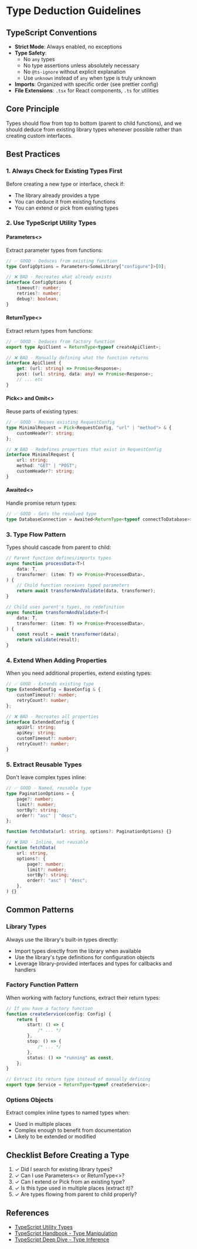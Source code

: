 # Type Deduction Guidelines

## TypeScript Conventions

- **Strict Mode**: Always enabled, no exceptions
- **Type Safety**:
  - No `any` types
  - No type assertions unless absolutely necessary
  - No `@ts-ignore` without explicit explanation
  - Use `unknown` instead of `any` when type is truly unknown
- **Imports**: Organized with specific order (see prettier config)
- **File Extensions**: `.tsx` for React components, `.ts` for utilities

## Core Principle

Types should flow from top to bottom (parent to child functions), and we should deduce from existing library types whenever possible rather than creating custom interfaces.

## Best Practices

### 1. Always Check for Existing Types First

Before creating a new type or interface, check if:

- The library already provides a type
- You can deduce it from existing functions
- You can extend or pick from existing types

### 2. Use TypeScript Utility Types

#### Parameters<>

Extract parameter types from functions:

```typescript
// ✅ GOOD - Deduces from existing function
type ConfigOptions = Parameters<SomeLibrary["configure"]>[0];

// ❌ BAD - Recreates what already exists
interface ConfigOptions {
	timeout?: number;
	retries?: number;
	debug?: boolean;
}
```

#### ReturnType<>

Extract return types from functions:

```typescript
// ✅ GOOD - Deduces from factory function
export type ApiClient = ReturnType<typeof createApiClient>;

// ❌ BAD - Manually defining what the function returns
interface ApiClient {
	get: (url: string) => Promise<Response>;
	post: (url: string, data: any) => Promise<Response>;
	// ... etc
}
```

#### Pick<> and Omit<>

Reuse parts of existing types:

```typescript
// ✅ GOOD - Reuses existing RequestConfig
type MinimalRequest = Pick<RequestConfig, "url" | "method"> & {
	customHeader?: string;
};

// ❌ BAD - Redefines properties that exist in RequestConfig
interface MinimalRequest {
	url: string;
	method: "GET" | "POST";
	customHeader?: string;
}
```

#### Awaited<>

Handle promise return types:

```typescript
// ✅ GOOD - Gets the resolved type
type DatabaseConnection = Awaited<ReturnType<typeof connectToDatabase>>;
```

### 3. Type Flow Pattern

Types should cascade from parent to child:

```typescript
// Parent function defines/imports types
async function processData<T>(
	data: T,
	transformer: (item: T) => Promise<ProcessedData>,
) {
	// Child function receives typed parameters
	return await transformAndValidate(data, transformer);
}

// Child uses parent's types, no redefinition
async function transformAndValidate<T>(
	data: T,
	transformer: (item: T) => Promise<ProcessedData>,
) {
	const result = await transformer(data);
	return validate(result);
}
```

### 4. Extend When Adding Properties

When you need additional properties, extend existing types:

```typescript
// ✅ GOOD - Extends existing type
type ExtendedConfig = BaseConfig & {
	customTimeout?: number;
	retryCount?: number;
};

// ❌ BAD - Recreates all properties
interface ExtendedConfig {
	apiUrl: string;
	apiKey: string;
	customTimeout?: number;
	retryCount?: number;
}
```

### 5. Extract Reusable Types

Don't leave complex types inline:

```typescript
// ✅ GOOD - Named, reusable type
type PaginationOptions = {
	page?: number;
	limit?: number;
	sortBy?: string;
	order?: "asc" | "desc";
};

function fetchData(url: string, options?: PaginationOptions) {}

// ❌ BAD - Inline, not reusable
function fetchData(
	url: string,
	options?: {
		page?: number;
		limit?: number;
		sortBy?: string;
		order?: "asc" | "desc";
	},
) {}
```

## Common Patterns

### Library Types

Always use the library's built-in types directly:

- Import types directly from the library when available
- Use the library's type definitions for configuration objects
- Leverage library-provided interfaces and types for callbacks and handlers

### Factory Function Pattern

When working with factory functions, extract their return types:

```typescript
// If you have a factory function
function createService(config: Config) {
	return {
		start: () => {
			/* ... */
		},
		stop: () => {
			/* ... */
		},
		status: () => "running" as const,
	};
}

// Extract its return type instead of manually defining
export type Service = ReturnType<typeof createService>;
```

### Options Objects

Extract complex inline types to named types when:

- Used in multiple places
- Complex enough to benefit from documentation
- Likely to be extended or modified

## Checklist Before Creating a Type

1. ✓ Did I search for existing library types?
2. ✓ Can I use Parameters<> or ReturnType<>?
3. ✓ Can I extend or Pick from an existing type?
4. ✓ Is this type used in multiple places (extract it)?
5. ✓ Are types flowing from parent to child properly?

## References

- [TypeScript Utility Types](https://www.typescriptlang.org/docs/handbook/utility-types.html)
- [TypeScript Handbook - Type Manipulation](https://www.typescriptlang.org/docs/handbook/2/types-from-types.html)
- [TypeScript Deep Dive - Type Inference](https://basarat.gitbook.io/typescript/type-system/type-inference)
